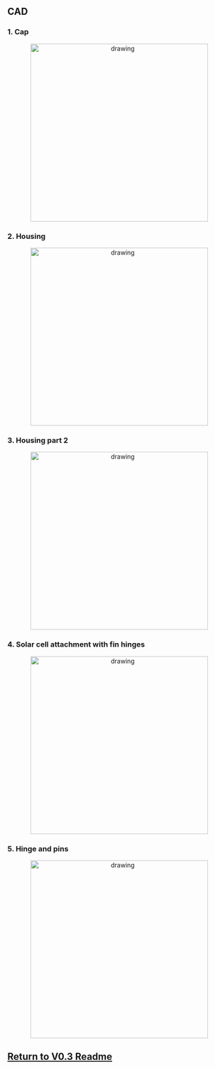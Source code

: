 ## CAD
### 1. Cap

<p align="center">
<img src="https://user-images.githubusercontent.com/87868879/166604487-b1d19e6a-9153-49f3-b765-6ddcd2150b6c.jpg" alt="drawing" width="400"/>
</p>

### 2. Housing

<p align="center">
<img src="https://user-images.githubusercontent.com/87868879/166604357-2d2b82c1-e3c4-4f32-968c-956553ddc570.jpg" alt="drawing" width="400"/>
</p>

### 3. Housing part 2

<p align="center">
<img src="https://user-images.githubusercontent.com/87868879/167042062-f1eb2072-17b1-4695-9b5e-bc40d8999c06.jpg" alt="drawing" width="400"/>
</p>

### 4. Solar cell attachment with fin hinges

<p align="center">
<img src="https://user-images.githubusercontent.com/87868879/167041844-3545f37f-32d5-4578-ae2d-0ce6354dd844.jpg" alt="drawing" width="400"/>
</p>

### 5. Hinge and pins

<p align="center">
<img src="https://user-images.githubusercontent.com/87868879/167021817-147ca9b9-292e-45fb-a1e0-cf047cd3febb.jpg" alt="drawing" width="400"/>
</p>

## [Return to V0.3 Readme](https://github.com/ARTS-Laboratory/Solar-Charged-UAV-deployable-Penetrometer-System-for-Fault-Detection-of-Geological-Structures/tree/main/hardware_design/V0.0/V0.3)

